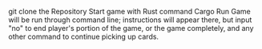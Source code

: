 git clone the Repository
Start game with Rust command Cargo Run
Game will be run through command line; instructions will appear there, but input "no" to end player's portion of the game, or the game completely, and any other command to continue picking up cards. 
